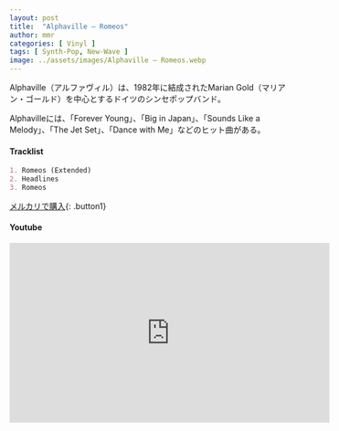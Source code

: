 ```yaml
---
layout: post
title:  "Alphaville – Romeos"
author: mmr
categories: [ Vinyl ]
tags: [ Synth-Pop, New-Wave ]
image: ../assets/images/Alphaville – Romeos.webp
---
```


Alphaville（アルファヴィル）は、1982年に結成されたMarian Gold（マリアン・ゴールド）を中心とするドイツのシンセポップバンド。

Alphavilleには、「Forever Young」、「Big in Japan」、「Sounds Like a Melody」、「The Jet Set」、「Dance with Me」などのヒット曲がある。

#### Tracklist
```md
1. Romeos (Extended)
2. Headlines
3. Romeos
```

[メルカリで購入](https://jp.mercari.com/item/m19927021735?afid=6142608987){: .button1}

#### Youtube
<iframe width="560" height="315" src="https://www.youtube.com/embed/pUg-ErF589I?si=qXgvOcxQ8oOlnYMu" title="YouTube video player" frameborder="0" allow="accelerometer; autoplay; clipboard-write; encrypted-media; gyroscope; picture-in-picture; web-share" referrerpolicy="strict-origin-when-cross-origin" allowfullscreen></iframe>